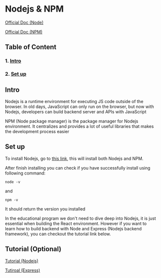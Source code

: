 # Nodejs & NPM

[Official Doc (Node)](https://nodejs.org/en/docs/)

[Official Doc (NPM)](https://docs.npmjs.com/cli/v6/commands/npm)

## Table of Content
### 1. [Intro](#intro)
### 2. [Set up](#set-up)

## Intro

Nodejs is a runtime environment for executing JS code outside of the browser. In old days, JavaScript can only run on the browser, but now with Nodejs, developers can build backend server and APIs with JavaScript

NPM (Node package manager) is the package manager for Nodejs environment. It centralizes and provides a lot of useful libraries that makes the development process easier

## Set up

To install Nodejs, go to [this link](https://code.visualstudio.com/), this will install both Nodejs and NPM.

After finish installing you can check if you have successfully install using following command:
```
node -v
```
and
```
npm -v
```
It should return the version you installed

In the educational program we don't need to dive deep into Nodejs, it is just essential when building the React environment. However if you want to learn how to build backend with Node and Express (Nodejs backend framework), you can checkout the tutorial link below.

## Tutorial (Optional)

[Tutorial (Nodejs)](https://www.youtube.com/watch?v=TlB_eWDSMt4)

[Tutiroal (Express)](https://www.youtube.com/watch?v=pKd0Rpw7O48)
